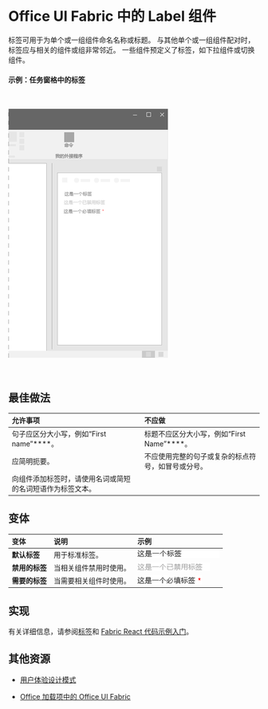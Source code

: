 # <a name="label-component-in-office-ui-fabric"></a>Office UI Fabric 中的 Label 组件

标签可用于为单个或一组组件命名名称或标题。 与其他单个或一组组件配对时，标签应与相关的组件或组非常邻近。 一些组件预定义了标签，如下拉组件或切换组件。
  
#### <a name="example-label-in-a-task-pane"></a>示例：任务窗格中的标签

<br/>

![显示标签的图像](../images/overview_withApp_label.png)

<br/>

## <a name="best-practices"></a>最佳做法

|**允许事项**|**不应做**|
|:------------|:--------------|
|句子应区分大小写，例如“First name”****。|标题不应区分大小写，例如“First Name”****。|
|应简明扼要。|不应使用完整的句子或复杂的标点符号，如冒号或分号。|
|向组件添加标签时，请使用名词或简短的名词短语作为标签文本。| |

## <a name="variants"></a>变体

|**变体**|**说明**|**示例**|
|:------------|:--------------|:----------|
|**默认标签**|用于标准标签。|![默认标签图像](../images/label.png)<br/>|
|**禁用的标签**|当相关组件禁用时使用。|![禁用的标签图像](../images/labelDisabled.png)<br/>|
|**需要的标签**|当需要相关组件时使用。|![需要的标签图像](../images/labelRequired.png)<br/>|

## <a name="implementation"></a>实现

有关详细信息，请参阅[标签](https://dev.office.com/fabric#/components/label)和 [Fabric React 代码示例入门](https://github.com/OfficeDev/Word-Add-in-GettingStartedFabricReact)。

## <a name="additional-resources"></a>其他资源

- [用户体验设计模式](https://github.com/OfficeDev/Office-Add-in-UX-Design-Patterns-Code)

- [Office 加载项中的 Office UI Fabric](office-ui-fabric.md)
